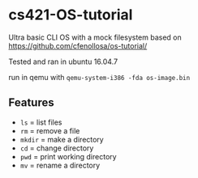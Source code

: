 # cs421-OS-tutorial

Ultra basic CLI OS with a mock filesystem based on https://github.com/cfenollosa/os-tutorial/

Tested and ran in ubuntu 16.04.7

run in qemu with `qemu-system-i386 -fda os-image.bin`

## Features

- `ls` = list files
- `rm` = remove a file
- `mkdir` = make a directory
- `cd` = change directory
- `pwd` = print working directory
- `mv` = rename a directory
